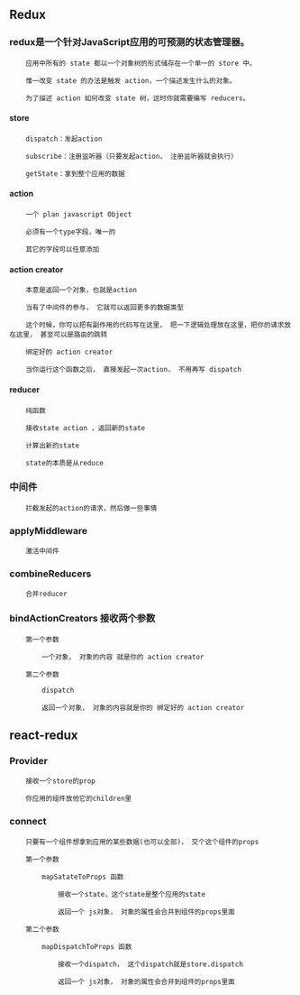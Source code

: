﻿## Redux

### redux是一个针对JavaScript应用的可预测的状态管理器。

		应用中所有的 state 都以一个对象树的形式储存在一个单一的 store 中。
		
		惟一改变 state 的办法是触发 action，一个描述发生什么的对象。
		
		为了描述 action 如何改变 state 树，这时你就需要编写 reducers。

#### store

	    dispatch：发起action
	    
	    subscribe：注册监听器（只要发起action， 注册监听器就会执行）
	    
	    getState：拿到整个应用的数据

#### action

    	一个 plan javascript Object
    
    	必须有一个type字段，唯一的
    
    	其它的字段可以任意添加

#### action creator

		本意是返回一个对象，也就是action
		
		当有了中间件的参与， 它就可以返回更多的数据类型
		
		这个时候，你可以把有副作用的代码写在这里， 把一下逻辑处理放在这里，把你的请求放在这里， 甚至可以是路由的跳转
		
		绑定好的 action creator
		
		当你运行这个函数之后， 直接发起一次action， 不用再写 dispatch

#### reducer

		纯函数
		
		接收state action ，返回新的state
		
		计算出新的state
		
		state的本质是从reduce


### 中间件

		拦截发起的action的请求，然后做一些事情

### applyMiddleware

		激活中间件

### combineReducers

		合并reducer

### bindActionCreators 接收两个参数

    	第一个参数
    
        	一个对象， 对象的内容 就是你的 action creator
        
    	第二个参数
    
        	dispatch
        
        	返回一个对象， 对象的内容就是你的 绑定好的 action creator

## react-redux

### Provider

    	接收一个store的prop
    
    	你应用的组件放他它的children里

### connect

		只要有一个组件想拿到应用的某些数据(也可以全部)， 交个这个组件的props
		
		第一个参数
		
		    mapSatateToProps 函数
		    
		    	接收一个state，这个state是整个应用的state
		    	
		    	返回一个 js对象， 对象的属性会合并到组件的props里面
	    	
		第二个参数
			
		    mapDispatchToProps 函数
		    
		    	接收一个dispatch， 这个dispatch就是store.dispatch
		    	
		    	返回一个 js对象， 对象的属性会合并到组件的props里面
